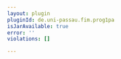 ```yaml
---
layout: plugin
pluginId: de.uni-passau.fim.prog1pa
isJarAvailable: true
error: ''
violations: []

---
```

